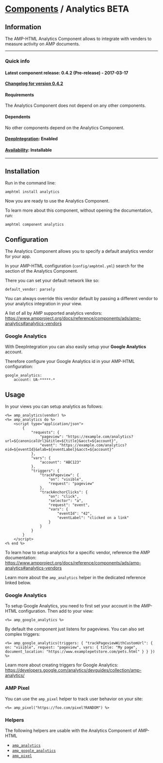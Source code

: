 
# [Components](https://github.com/jonhue/amphtml/tree/master/lib/amphtml/components/docs) / Analytics BETA


## Information

The AMP-HTML Analytics Component allows to integrate with venders to measure activity on AMP documents.

---

### Quick info

#### Latest component release: 0.4.2 (Pre-release) - 2017-03-17

[**Changelog for version 0.4.2**](https://github.com/jonhue/amphtml/blob/master/CHANGELOG.md#042-pre-release---2017-03-17)

#### Requirements

The Analytics Component does not depend on any other components.

#### Dependents

No other components depend on the Analytics Component.

#### [DeepIntegration](https://github.com/jonhue/amphtml/tree/master/lib/amphtml/components/docs#deepintegration-components): Enabled

#### [Availability](https://github.com/jonhue/amphtml/tree/master/lib/amphtml/components/docs#availability-of-components): Installable

---

## Installation

Run in the command line:

    amphtml install analytics

Now you are ready to use the Analytics Component.

To learn more about this component, without opening the documentation, run:

    amphtml component analytics


## Configuration

The Analytics Component allows you to specify a default analytics vendor for your app.

In your AMP-HTML configuration (`config/amphtml.yml`) search for the section of the Analytics Component.

There you can set your default network like so:

    default_vendor: parsely

You can always override this vendor default by passing a different vendor to your analytics integration in your view.

A list of all by AMP supported analytics vendors: https://www.ampproject.org/docs/reference/components/ads/amp-analytics#analytics-vendors

### Google Analytics

With DeepIntegration you can also easily setup your **Google Analytics** account.

Therefore configure your Google Analytics id in your AMP-HTML configuration:

    google_analytics:
        account: UA-*****-*


## Usage

In your views you can setup analytics as follows:

    <%= amp_analytics(vendor) %>
    <%= amp_analytics do %>
        <script type="application/json">
            {
                "requests": {
                    "pageview": "https://example.com/analytics?url=${canonicalUrl}&title=${title}&acct=${account}",
                    "event": "https://example.com/analytics?eid=${eventId}&elab=${eventLabel}&acct=${account}"
                },
                "vars": {
                    "account": "ABC123"
                },
                "triggers": {
                    "trackPageview": {
                        "on": "visible",
                        "request": "pageview"
                    },
                    "trackAnchorClicks": {
                        "on": "click",
                        "selector": "a",
                        "request": "event",
                        "vars": {
                            "eventId": "42",
                            "eventLabel": "clicked on a link"
                        }
                    }
                }
            }
        </script>
    <% end %>

To learn how to setup analytics for a specific vendor, reference the AMP documentation: https://www.ampproject.org/docs/reference/components/ads/amp-analytics#analytics-vendors

Learn more about the `amp_analytics` helper in the dedicated reference linked below.

### Google Analytics

To setup Google Analytics, you need to first set your account in the AMP-HTML configuration. Then add to your view:

    <%= amp_google_analytics %>

By default the component just listens for pageviews. You can also set complex triggers:

    <%= amp_google_analytics(triggers: { "trackPageviewWithCustomUrl": { on: "visible", request: "pageview", vars: { title: "My page", document_location: "https://www.examplepetstore.com/pets.html" } } }) %>

Learn more about creating triggers for Google Analytics: https://developers.google.com/analytics/devguides/collection/amp-analytics/

### AMP Pixel

You can use the `amp_pixel` helper to track user behavior on your site:

    <%= amp_pixel("https://foo.com/pixel?RANDOM") %>


### Helpers

The following helpers are usable with the Analytics Component of AMP-HTML

* [`amp_analytics`](https://github.com/jonhue/amphtml/blob/master/lib/amphtml/helpers/docs/amp_analytics.md)
* [`amp_google_analytics`](https://github.com/jonhue/amphtml/blob/master/lib/amphtml/helpers/docs/amp_google_analytics.md)
* [`amp_pixel`](https://github.com/jonhue/amphtml/blob/master/lib/amphtml/helpers/docs/amp_pixel.md)
